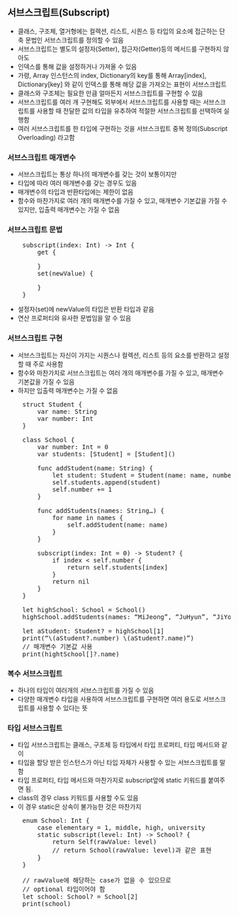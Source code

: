 ## 서브스크립트(Subscript)
* 클래스, 구조체, 열거형에는 컬렉션, 리스트, 시퀀스 등 타입의 요소에 접근하는 단축 문법인 서브스크립트를 정의할 수 있음
* 서브스크립트는 별도의 설정자(Setter), 접근자(Getter)등의 메서드를 구현하지 않아도
* 인덱스를 통해 값을 설정하거나 가져올 수 있음
* 가령, Array 인스턴스의 index, Dictionary의 key를 통해 Array[index], Dictionary[key] 와 같이 인덱스를 통해 해당 값을 가져오는 표현이 서브스크립트
* 클래스와 구조체는 필요한 만큼 얼마든지 서브스크립트를 구현할 수 있음
* 서브스크립트를 여러 개 구현해도 외부에서 서브스크립트를 사용할 때는 서브스크립트를 사용할 때 전달한 값의 타입을 유추하여 적절한 서브스크립트를 선택하여 실행함
* 여러 서브스크립트를 한 타입에 구현하는 것을 서브스크립트 중복 정의(Subscript Overloading) 라고함

### 서브스크립트 매개변수
* 서브스크립트는 통상 하나의 매개변수를 갖는 것이 보통이지만
* 타입에 따라 여러 매개변수를 갖는 경우도 있음
* 매개변수의 타입과 반환타입에는 제한이 없음
* 함수와 마찬가지로 여러 개의 매개변수를 가질 수 있고, 매개변수 기본값을 가질 수 있지만, 입출력 매개변수는 가질 수 없음


### 서브스크립트 문법
<pre>
	subscript(index: Int) -> Int {
		get {
			
		}
		set(newValue) {
			
		}
	}
</pre>
* 설정자(set)에 newValue의 타입은 반환 타입과 같음
* 연산 프로퍼티와 유사한 문법임을 알 수 있음

### 서브스크립트 구현
* 서브스크립트는 자신이 가지는 시퀀스나 컬렉션, 리스트 등의 요소를 반환하고 설정할 때 주로 사용함
* 함수와 마찬가지로 서브스크립트는 여러 개의 매개변수를 가질 수 있고, 매개변수 기본값을 가질 수 있음
* 하지만 입출력 매개변수는 가질 수 없음
<pre>
	struct Student {
		var name: String
		var number: Int
	}

	class School {
		var number: Int = 0
		var students: [Student] = [Student]()
		
		func addStudent(name: String) {
			let student: Student = Student(name: name, number: self.number)
			self.students.append(student)
			self.number += 1
		}

		func addStudents(names: String…) {
			for name in names {
				self.addStudent(name: name)
			}
		}

		subscript(index: Int = 0) -> Student? {
			if index < self.number {
				return self.students[index]
			}
			return nil
		}
	}
	
	let highSchool: School = School()
	highSchool.addStudents(names: “MiJeong”, “JuHyun”, “JiYoung”, “SeongUk”, “MoonDuk”)
	
	let aStudent: Student? = highSchool[1]
	print(“\(aStudent?.number) \(aStudent?.name)”)	
	// 매개변수 기본값 사용
	print(hightSchool[]?.name)
</pre>

### 복수 서브스크립트
* 하나의 타입이 여러개의 서브스크립트를 가질 수 있음
* 다양한 매개변수 타입을 사용하여 서브스크립트를 구현하면 여러 용도로 서브스크립트를 사용할 수 있다는 뜻

### 타입 서브스크립트
* 타입 서브스크립트는 클래스, 구조체 등 타입에서 타입 프로퍼티, 타입 메서드와 같이
* 타입을 할당 받은 인스턴스가 아닌 타입 자체가 사용할 수 있는 서브스크립트를 말함
* 타입 프로퍼티, 타입 메서드와 마찬가지로 subscript앞에 static 키워드를 붙여주면 됨.
* class의 경우 class 키워드를 사용할 수도 있음
* 이 경우 static은 상속이 불가능한 것은 마찬가지
<pre>
	enum School: Int {
		case elementary = 1, middle, high, university
		static subscript(level: Int) -> School? {
			return Self(rawValue: level)
			// return School(rawValue: level)과 같은 표현
		}
	}

	// rawValue에 해당하는 case가 없을 수 있으므로
	// optional 타입이어야 함
	let school: School? = School[2]
	print(school)
</pre>
